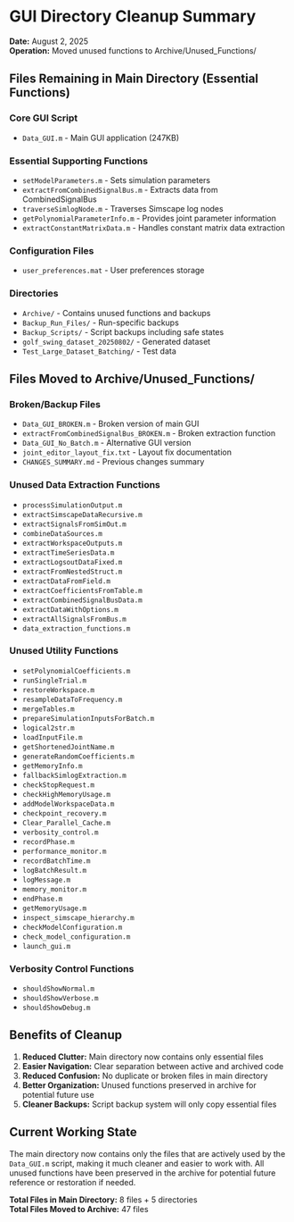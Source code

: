 # GUI Directory Cleanup Summary

**Date:** August 2, 2025  
**Operation:** Moved unused functions to Archive/Unused_Functions/

## Files Remaining in Main Directory (Essential Functions)

### Core GUI Script
- `Data_GUI.m` - Main GUI application (247KB)

### Essential Supporting Functions
- `setModelParameters.m` - Sets simulation parameters
- `extractFromCombinedSignalBus.m` - Extracts data from CombinedSignalBus
- `traverseSimlogNode.m` - Traverses Simscape log nodes
- `getPolynomialParameterInfo.m` - Provides joint parameter information
- `extractConstantMatrixData.m` - Handles constant matrix data extraction

### Configuration Files
- `user_preferences.mat` - User preferences storage

### Directories
- `Archive/` - Contains unused functions and backups
- `Backup_Run_Files/` - Run-specific backups
- `Backup_Scripts/` - Script backups including safe states
- `golf_swing_dataset_20250802/` - Generated dataset
- `Test_Large_Dataset_Batching/` - Test data

## Files Moved to Archive/Unused_Functions/

### Broken/Backup Files
- `Data_GUI_BROKEN.m` - Broken version of main GUI
- `extractFromCombinedSignalBus_BROKEN.m` - Broken extraction function
- `Data_GUI_No_Batch.m` - Alternative GUI version
- `joint_editor_layout_fix.txt` - Layout fix documentation
- `CHANGES_SUMMARY.md` - Previous changes summary

### Unused Data Extraction Functions
- `processSimulationOutput.m`
- `extractSimscapeDataRecursive.m`
- `extractSignalsFromSimOut.m`
- `combineDataSources.m`
- `extractWorkspaceOutputs.m`
- `extractTimeSeriesData.m`
- `extractLogsoutDataFixed.m`
- `extractFromNestedStruct.m`
- `extractDataFromField.m`
- `extractCoefficientsFromTable.m`
- `extractCombinedSignalBusData.m`
- `extractDataWithOptions.m`
- `extractAllSignalsFromBus.m`
- `data_extraction_functions.m`

### Unused Utility Functions
- `setPolynomialCoefficients.m`
- `runSingleTrial.m`
- `restoreWorkspace.m`
- `resampleDataToFrequency.m`
- `mergeTables.m`
- `prepareSimulationInputsForBatch.m`
- `logical2str.m`
- `loadInputFile.m`
- `getShortenedJointName.m`
- `generateRandomCoefficients.m`
- `getMemoryInfo.m`
- `fallbackSimlogExtraction.m`
- `checkStopRequest.m`
- `checkHighMemoryUsage.m`
- `addModelWorkspaceData.m`
- `checkpoint_recovery.m`
- `Clear_Parallel_Cache.m`
- `verbosity_control.m`
- `recordPhase.m`
- `performance_monitor.m`
- `recordBatchTime.m`
- `logBatchResult.m`
- `logMessage.m`
- `memory_monitor.m`
- `endPhase.m`
- `getMemoryUsage.m`
- `inspect_simscape_hierarchy.m`
- `checkModelConfiguration.m`
- `check_model_configuration.m`
- `launch_gui.m`

### Verbosity Control Functions
- `shouldShowNormal.m`
- `shouldShowVerbose.m`
- `shouldShowDebug.m`

## Benefits of Cleanup

1. **Reduced Clutter:** Main directory now contains only essential files
2. **Easier Navigation:** Clear separation between active and archived code
3. **Reduced Confusion:** No duplicate or broken files in main directory
4. **Better Organization:** Unused functions preserved in archive for potential future use
5. **Cleaner Backups:** Script backup system will only copy essential files

## Current Working State

The main directory now contains only the files that are actively used by the `Data_GUI.m` script, making it much cleaner and easier to work with. All unused functions have been preserved in the archive for potential future reference or restoration if needed.

**Total Files in Main Directory:** 8 files + 5 directories  
**Total Files Moved to Archive:** 47 files 